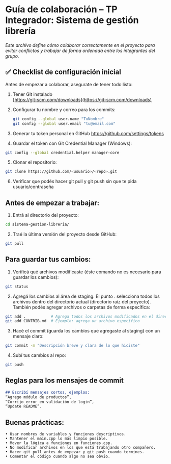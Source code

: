 # Guía de colaboración – TP Integrador: Sistema de gestión librería

*Este archivo define cómo colaborar correctamente en el proyecto para evitar*
*conflictos y trabajar de forma ordenada entre los integrantes del grupo.*

## ✅ Checklist de configuración inicial

Antes de empezar a colaborar, asegurate de tener todo listo:

1. Tener Git instalado  
   [https://git-scm.com/downloads](https://git-scm.com/downloads)

2. Configurar tu nombre y correo para los commits:
   ```sh
   git config --global user.name "TuNombre"
   git config --global user.email "tu@email.com"

3. Generar tu token personal en GitHub
    https://github.com/settings/tokens

4. Guardar el token con Git Credential Manager (Windows):
```sh
git config --global credential.helper manager-core
```

5. Clonar el repositorio:
```sh
git clone https://github.com/<usuario>/<repo>.git
```

6. Verificar que podés hacer git pull y git push sin que te pida usuario/contraseña


## Antes de empezar a trabajar:
1. Entrá al directorio del proyecto:
```sh
cd sistema-gestion-libreria/
```

2. Traé la última versión del proyecto desde GitHub:
```sh
git pull
```

## Para guardar tus cambios:
1. Verificá qué archivos modificaste (éste comando no es necesario para guardar los cambios):
```sh
git status
```

2. Agregá los cambios al área de staging.
El punto . selecciona todos los archivos dentro del directorio actual (directorio raíz del proyecto). También podés agregar archivos o carpetas de forma específica:
```sh
git add .           # Agrega todos los archivos modificados en el directorio actual y sus subdirectorios
git add CONTRIB.md  # Ejemplo: agrega un archivo específico
```

3. Hacé el commit (guarda los cambios que agregaste al staging) con un mensaje claro:
```sh
git commit -m "Descripción breve y clara de lo que hiciste"
```

4. Subí tus cambios al repo:
```sh
git push
```

## Reglas para los mensajes de commit
```markdown
## Escribí mensajes cortos, ejemplos:
“Agrego módulo de productos”,
“Corrijo error en validación de login”,
“Update README”.
```

## Buenas prácticas:
```text
• Usar nombres de variables y funciones descriptivos.
• Mantener el main.cpp lo más limpio posible.
• Mover la lógica a funciones en funciones.cpp.
• No modificar archivos en los que está trabajando otro compañero.
• Hacer git pull antes de empezar y git push cuando termines.
• Comentar el código cuando algo no sea obvio.
```